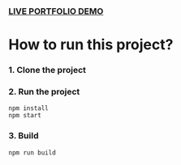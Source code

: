 ### [LIVE PORTFOLIO DEMO](https://m-bilal-bangash.netlify.app)

# How to run this project?

### 1. Clone the project

### 2. Run the project

```shell
npm install
npm start
```

### 3. Build

```shell
npm run build
```
